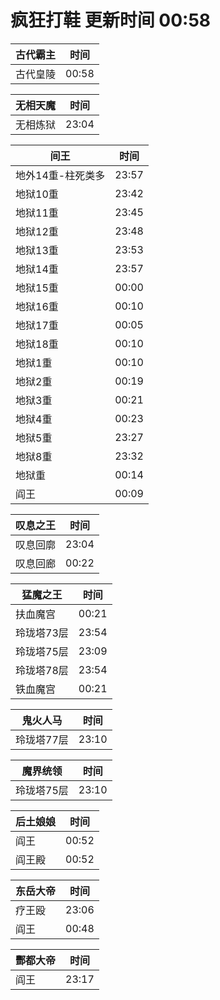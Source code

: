 # 疯狂打鞋 更新时间 00:58

| 古代霸主   | 时间    |
|--------|-------|
| 古代皇陵 | 00:58 |

| 无相天魔   | 时间    |
|--------|-------|
| 无相炼狱 | 23:04 |

| 间王   | 时间    |
|--------|-------|
| 地外14重-柱死类多 | 23:57 |
| 地狱10重 | 23:42 |
| 地狱11重 | 23:45 |
| 地狱12重 | 23:48 |
| 地狱13重 | 23:53 |
| 地狱14重 | 23:57 |
| 地狱15重 | 00:00 |
| 地狱16重 | 00:10 |
| 地狱17重 | 00:05 |
| 地狱18重 | 00:10 |
| 地狱1重 | 00:10 |
| 地狱2重 | 00:19 |
| 地狱3重 | 00:21 |
| 地狱4重 | 00:23 |
| 地狱5重 | 23:27 |
| 地狱8重 | 23:32 |
| 地狱重 | 00:14 |
| 阎王 | 00:09 |

| 叹息之王   | 时间    |
|--------|-------|
| 叹息回廓 | 23:04 |
| 叹息回廊 | 00:22 |

| 猛魔之王   | 时间    |
|--------|-------|
| 扶血魔宫 | 00:21 |
| 玲珑塔73层 | 23:54 |
| 玲珑塔75层 | 23:09 |
| 玲珑塔78层 | 23:54 |
| 铁血魔宫 | 00:21 |

| 鬼火人马   | 时间    |
|--------|-------|
| 玲珑塔77层 | 23:10 |

| 魔界统领   | 时间    |
|--------|-------|
| 玲珑塔75层 | 23:10 |

| 后土娘娘   | 时间    |
|--------|-------|
| 阎王 | 00:52 |
| 阎王殿 | 00:52 |

| 东岳大帝   | 时间    |
|--------|-------|
| 疗王殴 | 23:06 |
| 阎王 | 00:48 |

| 酆都大帝   | 时间    |
|--------|-------|
| 阎王 | 23:17 |